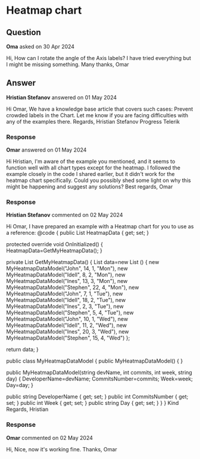 # Heatmap chart

## Question

**Oma** asked on 30 Apr 2024

Hi, How can I rotate the angle of the Axis labels? I have tried everything but I might be missing something. <TelerikChart Width="100%" Height="100%"> <ChartTitle Text="Number of trips per day"> </ChartTitle> <ChartLegend Position="@ChartLegendPosition.Bottom"> </ChartLegend> <ChartSeriesItems> <ChartSeries Type="ChartSeriesType.Heatmap" Name="" Data="@tripsListData" YField="@nameof(GetPublicTransportModified.tripsCountClass.trip_headsign)" XField="@nameof(GetPublicTransportModified.tripsCountClass.weekDayName)" Field="@nameof(GetPublicTransportModified.tripsCountClass.trips)"> <ChartSeriesTooltip Visible="true"> <Template> @{
var dataItem=context.DataItem as GetPublicTransportModified.tripsCountClass;
} <div> @($"{dataItem.weekDayName} contributions on {dataItem.trip_headsign}, week {dataItem.trips}") </div> </Template> </ChartSeriesTooltip> <ChartSeriesMarkers Type="@ChartSeriesMarkersType.RoundedRect" BorderRadius="5"> </ChartSeriesMarkers> </ChartSeries> </ChartSeriesItems> <ChartCategoryAxes> <ChartCategoryAxis> <ChartCategoryAxisLabels> <ChartCategoryAxisLabelsRotation Angle="315" /> </ChartCategoryAxisLabels> </ChartCategoryAxis> </ChartCategoryAxes> </TelerikChart> </Content> </TabStripTab> </TelerikTabStrip> Many thanks, Omar

## Answer

**Hristian Stefanov** answered on 01 May 2024

Hi Omar, We have a knowledge base article that covers such cases: Prevent crowded labels in the Chart. Let me know if you are facing difficulties with any of the examples there. Regards, Hristian Stefanov Progress Telerik

### Response

**Omar** answered on 01 May 2024

Hi Hristian, I'm aware of the example you mentioned, and it seems to function well with all chart types except for the heatmap. I followed the example closely in the code I shared earlier, but it didn't work for the heatmap chart specifically. Could you possibly shed some light on why this might be happening and suggest any solutions? Best regards, Omar

### Response

**Hristian Stefanov** commented on 02 May 2024

Hi Omar, I have prepared an example with a Heatmap chart for you to use as a reference: <TelerikChart> <ChartSeriesItems> <ChartSeries Type="@ChartSeriesType.Heatmap" Name="Commits Made per developer" Data="@HeatmapData" XField="@(nameof(MyHeatmapDataModel.Week))" YField="@(nameof(MyHeatmapDataModel.Day))" Field="@(nameof(MyHeatmapDataModel.CommitsNumber))"> </ChartSeries> </ChartSeriesItems> <ChartXAxes> <ChartXAxis> <ChartXAxisLabels> <ChartXAxisLabelsRotation Angle="-45"> </ChartXAxisLabelsRotation> </ChartXAxisLabels> </ChartXAxis> </ChartXAxes> <ChartYAxes> <ChartYAxis> <ChartYAxisLabels Visible="false"> </ChartYAxisLabels> </ChartYAxis> </ChartYAxes> </TelerikChart> @code {
public List <MyHeatmapDataModel> HeatmapData { get; set; }

protected override void OnInitialized()
{
HeatmapData=GetMyHeatmapData();
}

private List <MyHeatmapDataModel> GetMyHeatmapData()
{
List <MyHeatmapDataModel> data=new List <MyHeatmapDataModel> ()
{
new MyHeatmapDataModel("John", 14, 1, "Mon"),
new MyHeatmapDataModel("Idell", 8, 2, "Mon"),
new MyHeatmapDataModel("Ines", 13, 3, "Mon"),
new MyHeatmapDataModel("Stephen", 22, 4, "Mon"),
new MyHeatmapDataModel("John", 7, 1, "Tue"),
new MyHeatmapDataModel("Idell", 18, 2, "Tue"),
new MyHeatmapDataModel("Ines", 2, 3, "Tue"),
new MyHeatmapDataModel("Stephen", 5, 4, "Tue"),
new MyHeatmapDataModel("John", 10, 1, "Wed"),
new MyHeatmapDataModel("Idell", 11, 2, "Wed"),
new MyHeatmapDataModel("Ines", 20, 3, "Wed"),
new MyHeatmapDataModel("Stephen", 15, 4, "Wed")
};

return data;
}

public class MyHeatmapDataModel
{
public MyHeatmapDataModel() { }

public MyHeatmapDataModel(string devName, int commits, int week, string day)
{
DeveloperName=devName;
CommitsNumber=commits;
Week=week;
Day=day;
}

public string DeveloperName { get; set; }
public int CommitsNumber { get; set; }
public int Week { get; set; }
public string Day { get; set; }
}
} Kind Regards, Hristian

### Response

**Omar** commented on 02 May 2024

Hi, Nice, now it's working fine. Thanks, Omar
